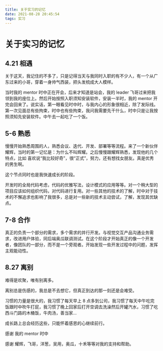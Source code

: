 ```yaml
---
title: 关于实习的记忆
date: 2021-08-28 20:45:54
tags: 实习
---
```


# 关于实习的记忆

## 4.21 相遇

关于这天，我记住的不多了，只是记得当天与我同时入职的有不少人，有一个从广东过来的小哥，穿着一身帅气西装，把头发梳成大人模样。

当时我的 mentor 时中正在开会，后来才知道是站会，我的 leader 飞哥过来把我领到我的座位上。然后开始按照入职须知安装软件，安装一半时，我的 mentor 开完会回来了。说实话，第一眼看见时中时，与我内心的形象很相近，除了发际线。第一次见面总有些拘束，时中也有些拘束，我问我需要先干什么，时中只是让我按照须知先安装软件。中午去一起吃了一个饭。

## 5-6 熟悉

慢慢开始熟悉周围的人，熟悉会议、迭代、开发、部署等等流程。来了一个新伙伴耀辉，当时的第一记忆是：为什么不叫辉耀。之后慢慢跟耀辉熟悉，发现他的几个特点，比如 喜欢说“我比较好奇”，很“正式”，努力，还有想找女朋友。真是优秀的男生啊。

这个节点同时也是我快速成长的阶段。

开发时的全局代码考虑，代码的优雅写法，设计模式的应用等等。对一个稍大型的项目应该如何组织代码，对代码进行复用。对一些其他的技术的了解，时中对于技术的不懈追求也影响了我很多，总是对一些新的技术主动尝试，了解，发现其优缺点。

## 7-8 合作

真正的负责一个部分的需求，多个需求的并行开发。与视觉交互产品沟通业务需求，改进用户体验，同后端奥瓜联调测试。在这个阶段才开始真正的像一个开发者，像团队的一部分，而不是一个旁观者。开始发现一些开发过程中的问题，发挥主观能动性。

## 8.27 离别

难得是欢聚，唯有别离多。

离别总是伤感的，我总是不去想它，但真正到达的那一刻还是会难受。

习惯的力量是很大的，我习惯了每天早上 8 点多到公司，我习惯了每天中午吃完饭跟时中吹牛打屁，我习惯了晚上回家后打开空调去洗澡然后开罐汽水，习惯了吃西斗门路的木桶饭，牛肉汤，善当家...

成长路上总会经历这些，只能怀着感恩的心继续前行。

感谢 我的 mentor 时中

感谢 耀辉，飞哥，洋葱，吴用，奥瓜，十禾等等对我的支持和帮助。
